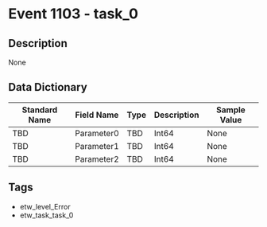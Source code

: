 # Event 1103 - task_0

## Description
None

## Data Dictionary
|Standard Name|Field Name|Type|Description|Sample Value|
|---|---|---|---|---|
|TBD|Parameter0|TBD|Int64|None|None|
|TBD|Parameter1|TBD|Int64|None|None|
|TBD|Parameter2|TBD|Int64|None|None|

## Tags
* etw_level_Error
* etw_task_task_0